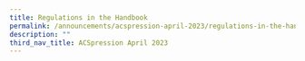 ```yaml
---
title: Regulations in the Handbook
permalink: /announcements/acspression-april-2023/regulations-in-the-handbook/
description: ""
third_nav_title: ACSpression April 2023
---
```

